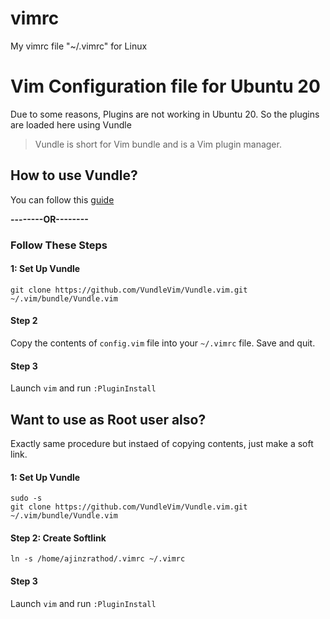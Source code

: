 # vimrc
My vimrc file "~/.vimrc" for Linux

# Vim Configuration file for Ubuntu 20

Due to some reasons, Plugins are not working in Ubuntu 20.
So the plugins are loaded here using Vundle

> Vundle is short for Vim bundle and is a Vim plugin manager.
## How to use Vundle?
You can follow this [guide](https://github.com/VundleVim/Vundle.vim)

**--------OR--------**
### Follow These Steps

#### 1: Set Up Vundle
``` 
git clone https://github.com/VundleVim/Vundle.vim.git ~/.vim/bundle/Vundle.vim
```
#### Step 2
Copy the contents of `config.vim` file into your `~/.vimrc` file. Save and quit.

#### Step 3
Launch `vim` and run `:PluginInstall`


## Want to use as Root user also? 

Exactly same procedure but instaed of copying contents, just make a soft link.

#### 1: Set Up Vundle
```
sudo -s
git clone https://github.com/VundleVim/Vundle.vim.git ~/.vim/bundle/Vundle.vim
```

#### Step 2: Create Softlink
```
ln -s /home/ajinzrathod/.vimrc ~/.vimrc
```

#### Step 3
Launch `vim` and run `:PluginInstall`
